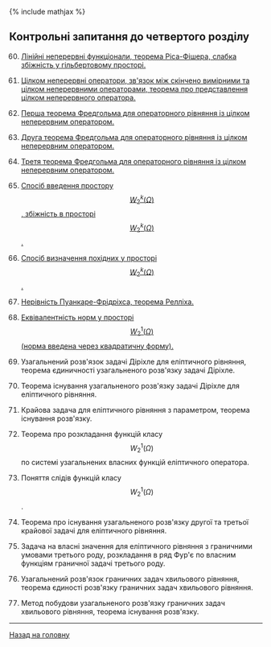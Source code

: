 <!--DEBUG-->

{% include mathjax %}

## Контрольні запитання до четвертого розділу

60. [Лінійні неперервні функціонали, теорема Ріса-Фішера, слабка збіжність у гільбертовому просторі.](lec-28.html#60-лінійні-неперервні-функціонали-теорема-ріса-фішера-слабка-збіжність-у-гільбертовому-просторі)

61. [Цілком неперервні оператори, зв'язок між скінчено вимірними та цілком неперервними операторами, теорема про представлення цілком неперервного оператора.](lec-28.html#61-цілком-неперервні-оператори-звязок-між-скінчено-вимірними-та-цілком-неперервними-операторами-теорема-про-представлення-цілком-неперервного-оператора)

62. [Перша теорема Фредгольма для операторного рівняння із цілком неперервним оператором.](lec-28.html#62-перша-теорема-фредгольма-для-операторного-рівняння-із-цілком-неперервним-оператором)

63. [Друга теорема Фредгольма для операторного рівняння із цілком неперервним оператором.](63-друга-теорема-фредгольма-для-операторного-рівняння-із-цілком-неперервним-оператором)

64. [Третя теорема Фредгольма для операторного рівняння із цілком неперервним оператором.](64-третя-теорема-фредгольма-для-операторного-рівняння-із-цілком-неперервним-оператором)

65. [Спосіб введення простору $$W_2^k (\Omega)$$, збіжність в просторі $$W_2^k (\Omega)$$.](lec-28.html#65-спосіб-введення-простору-w_2k-omega-збіжність-в-просторі-w_2k-omega)

66. [Спосіб визначення похідних у просторі $$W_2^k (\Omega)$$.](lec-28.html#66-спосіб-визначення-похідних-у-просторі-w_2k-omega)

67. [Нерівність Пуанкаре-Фрідріхса, теорема Релліха.](lec-29.html#67-нерівність-пуанкаре-фрідріхса-теорема-релліха)

68. [Еквівалентність норм у просторі $$W_2^1(\Omega)$$ (норма введена через квадратичну форму).](lec-29.html#68-еквівалентність-норм-у-просторі-w_21omega-норма-введена-через-квадратичну-форму)

69. Узагальнений розв'язок задачі Діріхле для еліптичного рівняння, теорема єдиничності узагальненого розв'язку задачі Діріхле.

70. Теорема існування узагальненого розв'язку задачі Діріхле для еліптичного рівняння. 

71. Крайова задача для еліптичного рівняння з параметром, теорема існування розв'язку.

72. Теорема про розкладання функцій класу $$W_2^1 (\Omega)$$ по системі узагальнених власних функцій еліптичного оператора.

73. Поняття слідів функцій класу $$W_2^1 (\Omega)$$.

74. Теорема про існування узагальненого розв'язку другої та третьої крайової задачі для еліптичного рівняння. 

75. Задача на власні значення для еліптичного рівняння з граничними умовами третього роду,  розкладання в ряд Фур'є по власним функціям граничної задачі третього роду.

76. Узагальнений розв'язок граничних задач хвильового рівняння, теорема єдиності розв'язку граничних задач хвильового рівняння.

77. Метод побудови узагальненого розв'язку граничних задач хвильового рівняння, теорема існування розв'язку.

---

[Назад на головну](../README.md)
